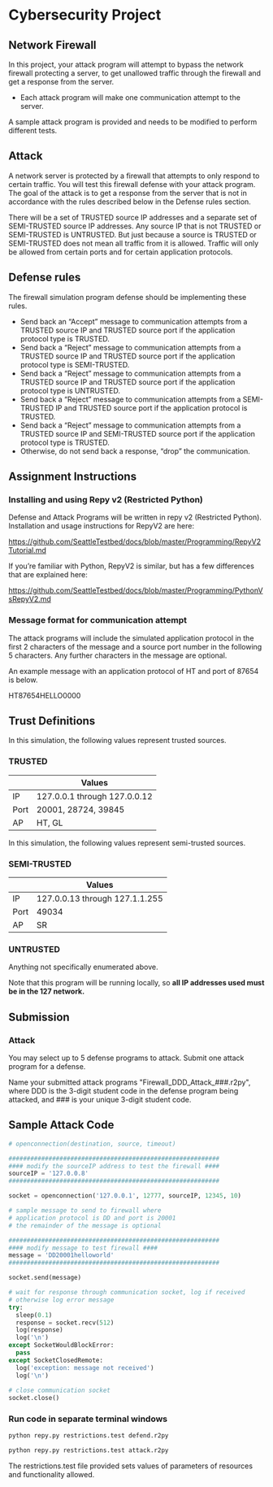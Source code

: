 # Cybersecurity Project

## Network Firewall 
In this project, your attack program will attempt to bypass the network firewall protecting a server, to get unallowed traffic through the firewall and get a response from the server.  

* Each attack program will make one communication attempt to the server. 

A sample attack program is provided and needs to be modified to perform different tests.

## Attack
A network server is protected by a firewall that attempts to only respond to certain traffic. You will test this firewall defense with your attack program. The goal of the attack is to get a response from the server that is not in accordance with the rules described below in the Defense rules section. 

There will be a set of TRUSTED source IP addresses and a separate set of SEMI-TRUSTED source IP addresses. Any source IP that is not TRUSTED or SEMI-TRUSTED is UNTRUSTED.  But just because a source is TRUSTED or SEMI-TRUSTED does not mean all traffic from it is allowed. Traffic will only be allowed from certain ports and for certain application protocols. 

## Defense rules
The firewall simulation program defense should be implementing these rules.
* Send back an “Accept” message to communication attempts from a TRUSTED source IP and TRUSTED source port if the application protocol type is TRUSTED.  
* Send back a “Reject” message to communication attempts from a TRUSTED source IP and TRUSTED source port if the application protocol type is SEMI-TRUSTED.
* Send back a “Reject” message to communication attempts from a TRUSTED source IP and TRUSTED source port if the application protocol type is UNTRUSTED.
* Send back a “Reject” message to communication attempts from a SEMI-TRUSTED IP and TRUSTED source port if the application protocol is TRUSTED.
* Send back a “Reject” message to communication attempts from a TRUSTED source IP and SEMI-TRUSTED source port if the application protocol type is TRUSTED.
* Otherwise, do not send back a response, “drop” the communication.

## Assignment Instructions

### Installing and using Repy v2 (Restricted Python)
Defense and Attack Programs will be written in repy v2 (Restricted Python). Installation and usage instructions for RepyV2 are here:  

https://github.com/SeattleTestbed/docs/blob/master/Programming/RepyV2Tutorial.md

If you’re familiar with Python, RepyV2 is similar, but has a few differences that are explained here:

https://github.com/SeattleTestbed/docs/blob/master/Programming/PythonVsRepyV2.md

### Message format for communication attempt
The attack programs will include the simulated application protocol in the first 2 characters of the message and a source port number in the following 5 characters. Any further characters in the message are optional. 

An example message with an application protocol of HT and port of 87654 is below. 

HT87654HELLO0000

## Trust Definitions
In this simulation, the following values represent trusted sources.

### TRUSTED

|     | Values |  
| --- | --- |  
| IP	|  127.0.0.1 through 127.0.0.12  |  
| Port |	20001, 28724, 39845  |  
| AP	|  HT, GL  |  

In this simulation, the following values represent semi-trusted sources.

### SEMI-TRUSTED

|    | Values |  
| --- | --- | 
| IP | 127.0.0.13 through 127.1.1.255 |
| Port | 49034 |
| AP | SR |

### UNTRUSTED
Anything not specifically enumerated above.  

Note that this program will be running locally, so **all IP addresses used must be in the 127 network.**

## Submission

### Attack

You may select up to 5 defense programs to attack. Submit one attack program for a defense.

Name your submitted attack programs "Firewall_DDD_Attack_###.r2py", where DDD is the 3-digit student code in the defense program being attacked, and ### is your unique 3-digit student code.


## Sample Attack Code

``` python
# openconnection(destination, source, timeout)

##########################################################
#### modify the sourceIP address to test the firewall ####
sourceIP = '127.0.0.8'
##########################################################

socket = openconnection('127.0.0.1', 12777, sourceIP, 12345, 10)

# sample message to send to firewall where
# application protocol is DD and port is 20001
# the remainder of the message is optional

##########################################################
#### modify message to test firewall ####
message = 'DD20001helloworld'
##########################################################

socket.send(message)

# wait for response through communication socket, log if received
# otherwise log error message
try:
  sleep(0.1)
  response = socket.recv(512)
  log(response)
  log('\n')
except SocketWouldBlockError:
  pass
except SocketClosedRemote:
  log('exception: message not received')
  log('\n')
  
# close communication socket
socket.close()
```

### Run code in separate terminal windows

``` python
python repy.py restrictions.test defend.r2py

python repy.py restrictions.test attack.r2py
```
The restrictions.test file provided sets values of parameters of resources and functionality allowed. 
